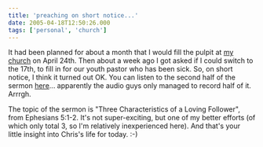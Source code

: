 ```yaml
---
title: 'preaching on short notice...'
date: 2005-04-18T12:50:26.000
tags: ['personal', 'church']
---
```


It had been planned for about a month that I would fill the pulpit at [my church](http://www.noelridgebaptistchurch.org) on April 24th. Then about a week ago I got asked if I could switch to the 17th, to fill in for our youth pastor who has been sick. So, on short notice, I think it turned out OK. You can listen to the second half of the sermon [here](http://www.noelridgebaptistchurch.org/20050417.ram)... apparently the audio guys only managed to record half of it. Arrrgh.

The topic of the sermon is "Three Characteristics of a Loving Follower", from Ephesians 5:1-2. It's not super-exciting, but one of my better efforts (of which only total 3, so I'm relatively inexperienced here). And that's your little insight into Chris's life for today. :-)
